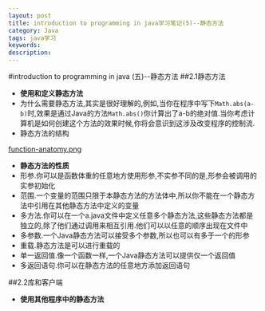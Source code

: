 ```yaml
---
layout: post
title: introduction to programming in java学习笔记(5)--静态方法
category: Java
tags: java学习
keywords:
description:
---
```

#introduction to programming in java (五)--静态方法
##2.1静态方法

* **使用和定义静态方法**
* 为什么需要静态方法,其实是很好理解的,例如,当你在程序中写下`Math.abs(a-b)`时,效果是通过Java的方法`Math.abs()`你计算出了a-b的绝对值.当你考虑计算机是如何创建这个方法的效果时候,你将会意识到这涉及改变程序的控制流.
* 静态方法的结构

[function-anatomy.png](/images/posts/function-anatomy.png)

* **静态方法的性质**
* 形参.你可以是函数体重的任意地方使用形参,不实参不同的是,形参会被调用的实参初始化
* 范围.一个变量的范围只限于本静态方法的方法体中,所以你不能在一个静态方法中引用在其他静态方法中定义的变量
* 多方法.你可以在一个a.java文件中定义任意多个静态方法,这些静态方法都是独立的,除了他们通过调用来相互引用.他们可以以任意的顺序出现在文件中
* 多参数.一个Java静态方法可以接受多个参数,所以也可以有多于一个的形参
* 重载.静态方法是可以进行重载的
* 单一返回值.像一个函数一样,一个Java静态方法可以提供仅一个返回值
* 多返回语句.你可以在静态方法的任意地方添加返回语句

##2.2库和客户端

* **使用其他程序中的静态方法**
